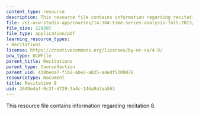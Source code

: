 ```yaml
---
content_type: resource
description: This resource file contains information regarding recitation 8.
file: /ol-ocw-studio-app/courses/14-384-time-series-analysis-fall-2013/2649edaf9c3fd7293a4c146a9a3aa563_MIT14_384F13_rec8.pdf
file_size: 229397
file_type: application/pdf
learning_resource_types:
- Recitations
license: https://creativecommons.org/licenses/by-nc-sa/4.0/
ocw_type: OCWFile
parent_title: Recitations
parent_type: CourseSection
parent_uid: 430be4a7-f1b2-abe2-a825-adedf5289076
resourcetype: Document
title: Recitation 8
uid: 2649edaf-9c3f-d729-3a4c-146a9a3aa563
---
```

This resource file contains information regarding recitation 8.